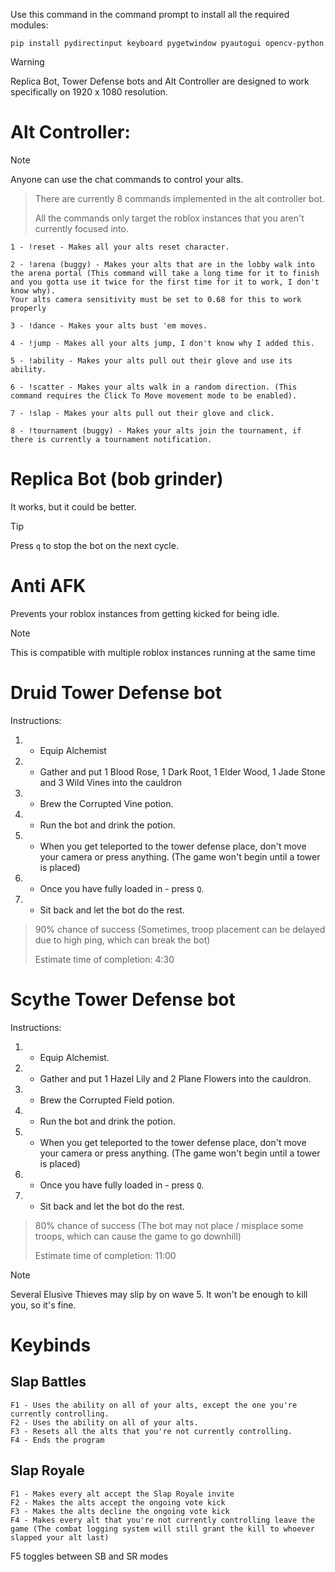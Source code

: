 Use this command in the command prompt to install all the required modules:

```pip install pydirectinput keyboard pygetwindow pyautogui opencv-python```

>[!WARNING]
>Replica Bot, Tower Defense bots and Alt Controller are designed to work specifically on 1920 x 1080 resolution.

# Alt Controller:
> [!NOTE]
> Anyone can use the chat commands to control your alts.

> There are currently 8 commands implemented in the alt controller bot.
> 
> All the commands only target the roblox instances that you aren't currently focused into.
```
1 - !reset - Makes all your alts reset character.

2 - !arena (buggy) - Makes your alts that are in the lobby walk into the arena portal (This command will take a long time for it to finish and you gotta use it twice for the first time for it to work, I don't know why).
Your alts camera sensitivity must be set to 0.68 for this to work properly

3 - !dance - Makes your alts bust 'em moves.

4 - !jump - Makes all your alts jump, I don't know why I added this.

5 - !ability - Makes your alts pull out their glove and use its ability.

6 - !scatter - Makes your alts walk in a random direction. (This command requires the Click To Move movement mode to be enabled).

7 - !slap - Makes your alts pull out their glove and click.

8 - !tournament (buggy) - Makes your alts join the tournament, if there is currently a tournament notification.
```


# Replica Bot (bob grinder)
It works, but it could be better.

> [!TIP]
> Press ```q``` to stop the bot on the next cycle.

# Anti AFK
Prevents your roblox instances from getting kicked for being idle.
> [!NOTE]
> This is compatible with multiple roblox instances running at the same time


# Druid Tower Defense bot
Instructions:
1) - Equip Alchemist
2) - Gather and put 1 Blood Rose, 1 Dark Root, 1 Elder Wood, 1 Jade Stone and 3 Wild Vines into the cauldron
3) - Brew the Corrupted Vine potion.
4) - Run the bot and drink the potion.
5) - When you get teleported to the tower defense place, don't move your camera or press anything. (The game won't begin until a tower is placed)
6) - Once you have fully loaded in - press `Q`.
7) - Sit back and let the bot do the rest.
  
> 90% chance of success (Sometimes, troop placement can be delayed due to high ping, which can break the bot)
> 
> Estimate time of completion: 4:30


# Scythe Tower Defense bot
Instructions:
1) - Equip Alchemist.
2) - Gather and put 1 Hazel Lily and 2 Plane Flowers into the cauldron.
3) - Brew the Corrupted Field potion.
4) - Run the bot and drink the potion.
5) - When you get teleported to the tower defense place, don't move your camera or press anything. (The game won't begin until a tower is placed)
6) - Once you have fully loaded in - press `Q`.
7) - Sit back and let the bot do the rest.
  
> 80% chance of success (The bot may not place / misplace some troops, which can cause the game to go downhill)
> 
> Estimate time of completion: 11:00

> [!NOTE]
> Several Elusive Thieves may slip by on wave 5. It won't be enough to kill you, so it's fine.


# Keybinds
## Slap Battles
```
F1 - Uses the ability on all of your alts, except the one you're currently controlling.
F2 - Uses the ability on all of your alts.
F3 - Resets all the alts that you're not currently controlling.
F4 - Ends the program
```

## Slap Royale
```
F1 - Makes every alt accept the Slap Royale invite
F2 - Makes the alts accept the ongoing vote kick
F3 - Makes the alts decline the ongoing vote kick
F4 - Makes every alt that you're not currently controlling leave the game (The combat logging system will still grant the kill to whoever slapped your alt last)
```

F5 toggles between SB and SR modes
